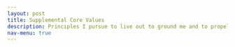 ```yaml
---
layout: post
title: Supplemental Core Values
description: Principles I pursue to live out to ground me and to propel me to my purpose and goals. 
nav-menu: true
---
```



